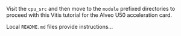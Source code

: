 Visit the <code>cpu_src</code> and then move to the <code>module</code> prefixed directories to proceed with this Vitis tutorial for the Alveo U50 acceleration card.

Local <code>README.md</code> files provide instructions...
